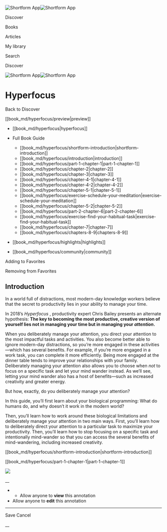 ![Shortform App](/img/logo.36a2399e.svg)![Shortform App](/img/logo-dark.70c1b072.svg)

Discover

Books

Articles

My library

Search

Discover

![Shortform App](/img/logo.36a2399e.svg)![Shortform App](/img/logo-dark.70c1b072.svg)

# Hyperfocus

Back to Discover

[[book_md/hyperfocus/preview|preview]]

  * [[book_md/hyperfocus|hyperfocus]]
  * Full Book Guide

    * [[book_md/hyperfocus/shortform-introduction|shortform-introduction]]
    * [[book_md/hyperfocus/introduction|introduction]]
    * [[book_md/hyperfocus/part-1-chapter-1|part-1-chapter-1]]
    * [[book_md/hyperfocus/chapter-2|chapter-2]]
    * [[book_md/hyperfocus/chapter-3|chapter-3]]
    * [[book_md/hyperfocus/chapter-4-1|chapter-4-1]]
    * [[book_md/hyperfocus/chapter-4-2|chapter-4-2]]
    * [[book_md/hyperfocus/chapter-5-1|chapter-5-1]]
    * [[book_md/hyperfocus/exercise-schedule-your-meditation|exercise-schedule-your-meditation]]
    * [[book_md/hyperfocus/chapter-5-2|chapter-5-2]]
    * [[book_md/hyperfocus/part-2-chapter-6|part-2-chapter-6]]
    * [[book_md/hyperfocus/exercise-find-your-habitual-task|exercise-find-your-habitual-task]]
    * [[book_md/hyperfocus/chapter-7|chapter-7]]
    * [[book_md/hyperfocus/chapters-8-9|chapters-8-9]]
  * [[book_md/hyperfocus/highlights|highlights]]
  * [[book_md/hyperfocus/community|community]]



Adding to Favorites 

Removing from Favorites 

## Introduction

In a world full of distractions, most modern-day knowledge workers believe that the secret to productivity lies in your ability to manage your time.

In 2018’s _Hyperfocus_ , productivity expert Chris Bailey presents an alternate hypothesis: **The key to becoming the most productive, creative version of yourself lies not in managing your time but in managing your _attention_.**

When you deliberately manage your attention, you direct your attention to the most impactful tasks and activities. You also become better able to ignore modern-day distractions, so you’re more engaged in these activities—which has several benefits. For example, if you’re more engaged in a work task, you can complete it more efficiently. Being more engaged at the dinner table tends to improve your relationships with your family. Deliberately managing your attention also allows you to choose when _not_ to focus on a specific task and let your mind wander instead. As we’ll see, letting your mind wander also has a host of benefits—such as increased creativity and greater energy.

But how, exactly, do you deliberately manage your attention?

In this guide, you’ll first learn about your biological programming: What do humans do, and why doesn’t it work in the modern world?

Then, you’ll learn how to work around these biological limitations and deliberately manage your attention in two main ways. First, you’ll learn how to deliberately direct your attention to a particular task to maximize your productivity. Then, you’ll learn how to stop focusing on a specific task and intentionally mind-wander so that you can access the several benefits of mind-wandering, including increased creativity.

[[book_md/hyperfocus/shortform-introduction|shortform-introduction]]

[[book_md/hyperfocus/part-1-chapter-1|part-1-chapter-1]]

![](https://bat.bing.com/action/0?ti=56018282&Ver=2&mid=641dcdea-301e-4eca-9f28-3e0e2809fe2f&sid=49fff5b0636c11eeb9c611038afc8668&vid=4a005010636c11ee80c703d4c4a7acd5&vids=0&msclkid=N&pi=0&lg=en-US&sw=800&sh=600&sc=24&nwd=1&tl=Shortform%20%7C%20Book&p=https%3A%2F%2Fwww.shortform.com%2Fapp%2Fbook%2Fhyperfocus%2Fintroduction&r=&lt=334&evt=pageLoad&sv=1&rn=187451)

__

  *   * Allow anyone to **view** this annotation
  * Allow anyone to **edit** this annotation



* * *

Save Cancel

__



